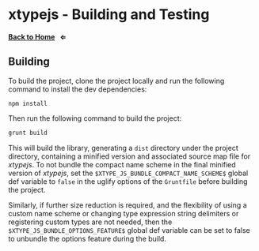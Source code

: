 # xtypejs - Building and Testing

#### [Back to Home](//github.com/lucono/xtypejs) &nbsp; &lArr;

## Building

To build the project, clone the project locally and run the following command to install the dev dependencies:

```js
npm install
```

Then run the following command to build the project: 

```js
grunt build
```

This will build the library, generating a `dist` directory under the project directory, containing a minified version and associated source map file for *xtypejs*. To not bundle the compact name scheme in the final minified version of *xtypejs*, set the `$XTYPE_JS_BUNDLE_COMPACT_NAME_SCHEME$` global def variable to `false` in the uglify options of the `Gruntfile` before building the project.

Similarly, if further size reduction is required, and the flexibility of using a custom name scheme or changing type expression string delimiters or registering custom types are not needed, then the `$XTYPE_JS_BUNDLE_OPTIONS_FEATURE$` global def variable can be set to false to unbundle the options feature during the build.
